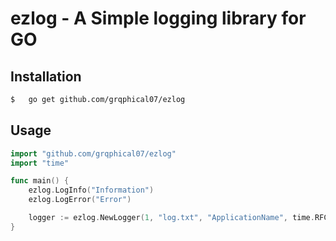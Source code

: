 # ezlog - A Simple logging library for GO

## Installation
```bash
$   go get github.com/grqphical07/ezlog
```

## Usage

```go
import "github.com/grqphical07/ezlog"
import "time"

func main() {
    ezlog.LogInfo("Information")
    ezlog.LogError("Error")

    logger := ezlog.NewLogger(1, "log.txt", "ApplicationName", time.RFC822, false, true)
}
```
